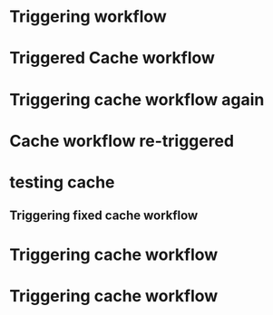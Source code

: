 # Triggering workflow
# Triggered Cache workflow
# Triggering cache workflow again
# Cache workflow re-triggered
# testing cache
## Triggering fixed cache workflow
# Triggering cache workflow
# Triggering cache workflow
